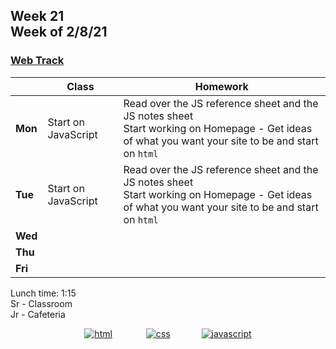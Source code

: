 <meta http-equiv="refresh" content="300"/>

## Week 21<br>Week of 2/8/21

### [Web Track](/ap/curriculum/web)

|         | Class | Homework |
| ------- | ----- | -------- |
| **Mon** | Start on JavaScript | Read over the JS reference sheet and the JS notes sheet<br>Start working on Homepage - Get ideas of what you want your site to be and start on `html` |
| **Tue** | Start on JavaScript | Read over the JS reference sheet and the JS notes sheet<br>Start working on Homepage - Get ideas of what you want your site to be and start on `html` |
| **Wed** |       |          |
| **Thu** |       |          |
| **Fri** |       |          |

Lunch time: 1:15  
Sr - Classroom  
Jr - Cafeteria  

<div style="text-align:center">
<a href="https://www.w3schools.com/html" target="_blank"><img src="\ap\assets\img\html-icon.jpg" alt="html" style="padding: 0px 25px"></a> <a href="https://www.w3schools.com/css" target="_blank"><img src="\ap\assets\img\css-icon.jpg" alt="css" style="padding: 0px 25px"></a><a href="https://www.w3schools.com/js" target="_blank"><img src="\ap\assets\img\js-icon.jpg" alt="javascript" style="padding: 0px 25px"></a>
</div>
